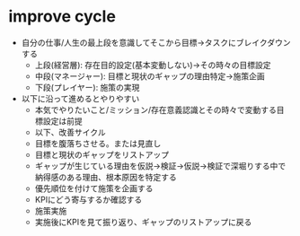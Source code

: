 # improve cycle
- 自分の仕事/人生の最上段を意識してそこから目標→タスクにブレイクダウンする
    - 上段(経営層): 存在目的設定(基本変動しない)→その時々の目標設定
    - 中段(マネージャー): 目標と現状のギャップの理由特定→施策企画
    - 下段(プレイヤー): 施策の実現
- 以下に沿って進めるとやりやすい
    - 本気でやりたいこと/ミッション/存在意義認識とその時々で変動する目標設定は前提
    - 以下、改善サイクル
    - 目標を腹落ちさせる。または見直し
    - 目標と現状のギャップをリストアップ
    - ギャップが生じている理由を仮説→検証→仮説→検証で深堀りする中で納得感のある理由、根本原因を特定する
    - 優先順位を付けて施策を企画する
    - KPIにどう寄与するか確認する
    - 施策実施
    - 実施後にKPIを見て振り返り、ギャップのリストアップに戻る